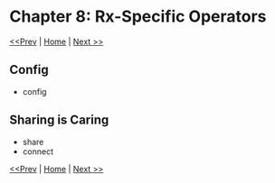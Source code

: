 # Chapter 8: Rx-Specific Operators

[<<Prev](./07-combining-observables.md) | [Home](../README.md) | [Next >>](./09-testing-rxjs.md)

## Config

* config

## Sharing is Caring

* share
* connect

[<<Prev](./07-combining-observables.md) | [Home](../README.md) | [Next >>](./09-testing-rxjs.md)
